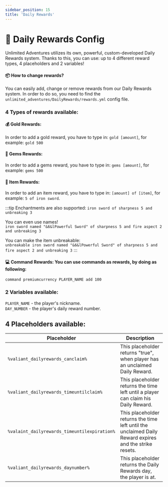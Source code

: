 ```yaml
---
sidebar_position: 15
title: 'Daily Rewards'
---
```




# :gift: Daily Rewards Config

Unlimited Adventures utilizes its own, powerful, custom-developed Daily Rewards system.
Thanks to this, you can use: up to 4 different reward types, 4 placeholders and 2 variables!



#### :package: How to change rewards?

You can easily add, change or remove rewards from our Daily Rewards system.
In order to do so, you need to find the `unlimited_adventures/DailyRewards/rewards.yml` config file.



### 4 Types of rewards available:

#### :moneybag: Gold Rewards:
In order to add a gold reward, you have to type in:
`gold [amount]`, for example: `gold 500`

#### :gem: Gems Rewards:
In order to add a gems reward, you have to type in:
`gems [amount]`, for example: `gems 500`


#### :hammer: Item Rewards:
In order to add an item reward, you have to type in:
`[amount] of [item]`, for example: `5 of iron sword`.

:::tip
Enchantments are also supported:
`iron sword of sharpness 5 and unbreaking 3`

You can even use names!\
`iron sword named "&6&lPowerful Sword" of sharpness 5 and fire aspect 2 and unbreaking 3`

You can make the item unbreakable:\
`unbreakable iron sword named "&6&lPowerful Sword" of sharpness 5 and fire aspect 2 and unbreaking 3`
:::

#### :computer: Command Rewards: You can use commands as rewards, by doing as following:
`command premiumcurrency PLAYER_NAME add 100`


### 2 Variables available:

`PLAYER_NAME` - the player's nickname.\
`DAY_NUMBER` - the player's daily reward number.

## 4 Placeholders available:

| Placeholder | Description |
| - | - |
| `%valiant_dailyrewards_canclaim%` | This placeholder returns "true", when player has an unclaimed Daily Reward. |
| `%valiant_dailyrewards_timeuntilclaim%` | This placeholder returns the time left until a player can claim his Daily Reward. |
| `%valaint_dailyrewards_timeuntilexpiration%` | This placeholder returns the time left until the unclaimed Daily Reward expires and the strike resets. |
| `%valiant_dailyrewards_daynumber%` | This placeholder returns the Daily Rewards day, the player is at. |